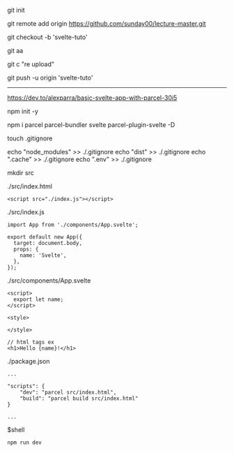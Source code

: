 git init

git remote add origin https://github.com/sunday00/lecture-master.git

git checkout -b 'svelte-tuto'

git aa

git c "re upload"

git push -u origin 'svelte-tuto'

* * *

https://dev.to/alexparra/basic-svelte-app-with-parcel-30i5

npm init -y

npm i parcel parcel-bundler svelte parcel-plugin-svelte -D

touch .gitignore

echo "node_modules" >> ./.gitignore
echo "dist" >> ./.gitignore
echo ".cache" >> ./.gitignore
echo ".env" >> ./.gitignore

mkdir src

./src/index.html
```
<script src="./index.js"></script>
```

./src/index.js
```
import App from './components/App.svelte';

export default new App({
  target: document.body,
  props: {
    name: 'Svelte',
  },
});
```

./src/components/App.svelte
```
<script>
  export let name;
</script>

<style>
  
</style>

// html tags ex
<h1>Hello {name}!</h1>
```

./package.json
```
...

"scripts": {
    "dev": "parcel src/index.html",
    "build": "parcel build src/index.html"
}

...
```

$shell
```
npm run dev
```
